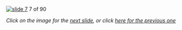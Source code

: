 [![slide 7](https://dl.dropboxusercontent.com/u/2977490/presentations/cookbook/img7.jpg)](08.md)
7 of 90

_Click on the image for the [next slide](08.md), or click [here for the previous one](06.md)_